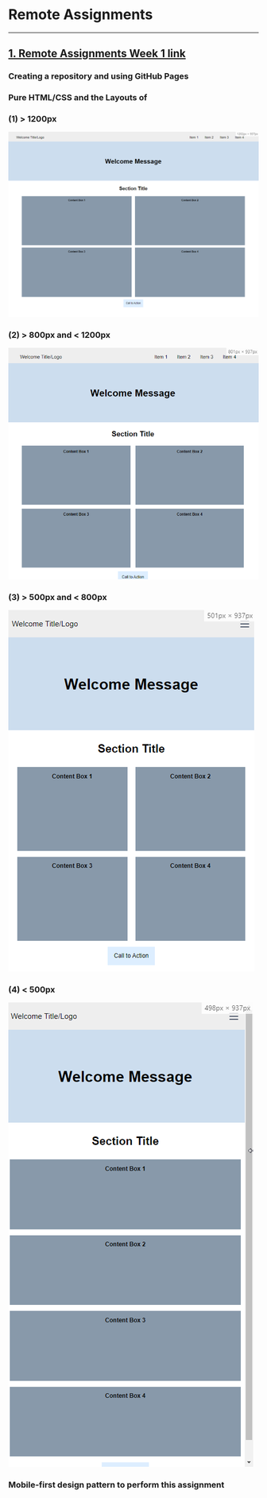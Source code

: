 # Remote Assignments

---

## [1. Remote Assignments Week 1 link](https://akirap3.github.io/remote-assignments/week-1/index.html)

### Creating a repository and using GitHub Pages

### Pure HTML/CSS and the Layouts of

### (1) &gt; 1200px

![Greater than 1200px](./week-1/image/greaterThan1200px.png)

### (2) &gt; 800px and &lt; 1200px

![Greater than 800px and less than 1200px](./week-1/image/greaterThan800px.png)

### (3) &gt; 500px and &lt; 800px

![Greater than 500px and less than 800px](./week-1/image/greaterThan500px.png)

### (4) &lt; 500px

![Less Than 500px](./week-1/image/lessThan500px.png)

### Mobile-first design pattern to perform this assignment
